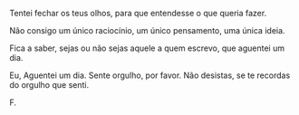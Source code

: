 Tentei fechar os teus olhos, para que entendesse o que queria fazer.

Não consigo um único raciocínio, um único pensamento, uma única ideia.

Fica a saber, sejas ou não sejas aquele a quem escrevo, que aguentei um dia.

Eu,
Aguentei um dia.
Sente orgulho, por favor.
Não desistas, se te recordas do orgulho que senti.

F. 